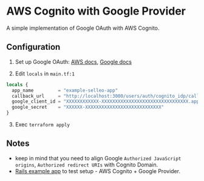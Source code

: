 # AWS Cognito with Google Provider

A simple implementation of Google OAuth with AWS Cognito.

## Configuration

1. Set up Google OAuth: [AWS docs](https://aws.amazon.com/premiumsupport/knowledge-center/cognito-google-social-identity-provider), [Google docs](https://support.google.com/googleapi/answer/6158849#zippy=%2Cauthorized-domains%2Cservice-accounts)

2. Edit `locals` in `main.tf:1`

```Terraform
locals {
  app_name         = "example-selleo-app"
  callback_url     = "http://localhost:3000/users/auth/cognito_idp/callback"
  google_client_id = "XXXXXXXXXXXX-XXXXXXXXXXXXXXXXXXXXXXXXXXXXXXXX.apps.googleusercontent.com"
  google_secret    = "XXXXXX-XXXXXXXXXXXXXXXXXXXXXXXXXXXX"
}
```

3. Exec `terraform apply`

## Notes

- keep in mind that you need to align Google `Authorized JavaScript origins`, `Authorized redirect URIs` with Cognito Domain.
- [Rails example app](https://github.com/mateuszwu/rails-aws-cognito-example) to test setup - AWS Cognito + Google Provider.
